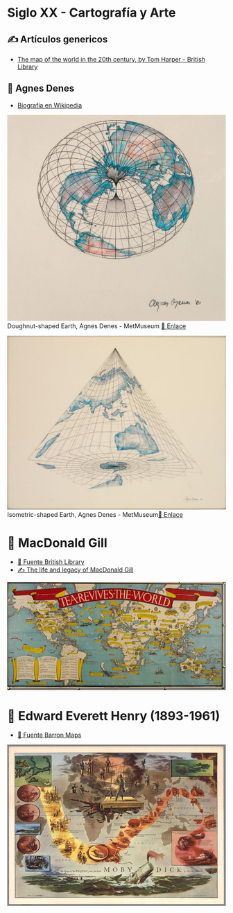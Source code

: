 # Siglo XX - Cartografía y Arte

## ✍ Artículos genericos

* [The map of the world in the 20th century, by Tom Harper - British Library](https://www.bl.uk/maps/articles/the-map-of-the-world-in-the-20th-century)

## 🎨 Agnes Denes

* [ Biografía en Wikipedia](https://es.wikipedia.org/wiki/Agnes_Denes)
  

![Doughnut-shaped Earth, Agnes Denes - MetMuseum](img/doughnut-map-AgnesDenes.jpg)
Doughnut-shaped Earth, Agnes Denes - MetMuseum [🔗 Enlace](https://www.metmuseum.org/art/collection/search/492301)

![Isometric-shaped Earth, Agnes Denes - MetMuseum](img/isometric-map-AgnesDenes.jpg)
Isometric-shaped Earth, Agnes Denes - MetMuseum[🔗 Enlace](https://www.metmuseum.org/art/collection/search/492300)


# 🎨 MacDonald Gill

* [🎨 Fuente British Library](https://www.bl.uk/collection-items?creator_sorted=Leslie*Gill)
* [✍ The life and legacy of MacDonald Gill](https://www.bl.uk/maps/articles/the-life-and-legacy-of-macdonald-gill)

![Tea revives the World - British Library](img/1940-tea-macdonaldgill.jpg)


# 🎨 Edward Everett Henry (1893-1961)

* [🎨 Fuente Barron Maps](http://www.barronmaps.com/edward-everett-henry-1893-1961/)

![The Voyage of Pequod, 1956](img/pequod-everett-henry.jpg)